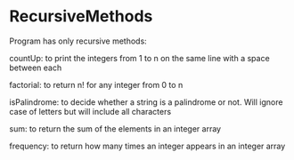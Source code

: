 # RecursiveMethods
Program has only recursive methods:

countUp: to print the integers from 1 to n on the same line with a space between each 

factorial: to return n! for any integer from 0 to n

isPalindrome: to decide whether a string is a palindrome or not. Will ignore case of letters but will include all characters

sum: to return the sum of the elements in an integer array

frequency: to return how many times an integer appears in an integer array

